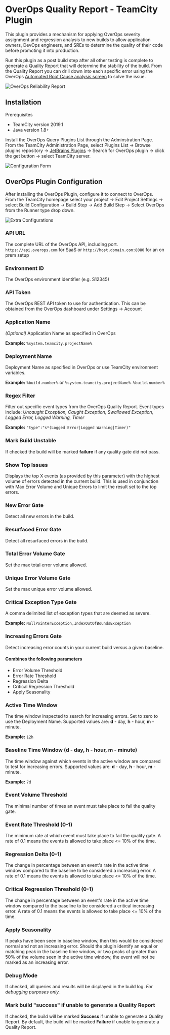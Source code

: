 # OverOps Quality Report - TeamCity Plugin

This plugin provides a mechanism for applying OverOps severity assignment and regression analysis to new builds to allow application owners, DevOps engineers, and SREs to determine the quality of their code before promoting it into production.

Run this plugin as a post build step after all other testing is complete to generate a Quality Report that will determine the stability of the build. From the Quality Report you can drill down into each specific error using the OverOps [Automated Root Cause analysis screen](https://doc.overops.com/docs/automated-root-cause-arc) to solve the issue.

![OverOps Reliability Report](readme_images/teamcity_pr.png)

## Installation

   Prerequisites

* TeamCity version 2019.1
* Java version 1.8+

Install the OverOps Query Plugins List through the Adminstration Page. From the TeamCity Administration Page, select Plugins List → Browse plugins repository → [JetBrains Plugins](https://plugins.jetbrains.com/teamcity) → Search for OverOps plugin → click the get button → select TeamCity server.

![Configuration Form](readme_images/teamcity_buildstep.png)

## OverOps Plugin Configuration

After installing the OverOps Plugin, configure it to connect to OverOps.
From the TeamCity homepage select your project → Edit Project Settings → select Build Configuration → Build Step → Add Build Step → Select OverOps from the Runner type drop down.

![Extra Configurations](readme_images/teamcity_extra_config.png)

### API URL

The complete URL of the OverOps API, including port. `https://api.overops.com` for SaaS or `http://host.domain.com:8080` for an on prem setup

### Environment ID

The OverOps environment identifier (e.g. S12345)

### API Token

The OverOps REST API token to use for authentication. This can be obtained from the OverOps dashboard under Settings → Account

### Application Name

*(Optional)* Application Name as specified in OverOps

**Example:** `%system.teamcity.projectName%`

### Deployment Name

Deployment Name as specified in OverOps or use TeamCity environment variables.

**Example:** `%build.number%` or `%system.teamcity.projectName%-%build.number%`

### Regex Filter

Filter out specific event types from the OverOps Quality Report. Event types include: *Uncaught Exception, Caught Exception, Swallowed Exception, Logged Error, Logged Warning, Timer*

**Example:** `"type":"s*(Logged Error|Logged Warning|Timer)"`

### Mark Build Unstable

If checked the build will be marked **failure** if any quality gate did not pass.

### Show Top Issues

Displays the top X events (as provided by this parameter) with the highest volume of errors detected in the current build. This is used in conjunction with Max Error Volume and Unique Errors to limit the result set to the top errors.

### New Error Gate

Detect all new errors in the build.

### Resurfaced Error Gate

Detect all resurfaced errors in the build.

### Total Error Volume Gate

Set the max total error volume allowed.

### Unique Error Volume Gate

Set the max unique error volume allowed.

### Critical Exception Type Gate

A comma delimited list of exception types that are deemed as severe.

**Example:** `NullPointerException,IndexOutOfBoundsException`

### Increasing Errors Gate

Detect increasing error counts in your current build versus a given baseline.

#### Combines the following parameters

* Error Volume Threshold
* Error Rate Threshold
* Regression Delta
* Critical Regression Threshold
* Apply Seasonality

### Active Time Window

The time window inspected to search for increasing errors. Set to zero to use the Deployment Name. Supported values are: **d** - day, **h** - hour, **m** - minute.

**Example:** `12h`

### Baseline Time Window (d - day, h - hour, m - minute)

The time window against which events in the active window are compared to test for increasing errors. Supported values are: **d** - day, **h** - hour, **m** - minute.

**Example:** `7d`

### Event Volume Threshold

The minimal number of times an event must take place to fail the quality gate.

### Event Rate Threshold (0-1)

The minimum rate at which event must take place to fail the quality gate. A rate of 0.1 means the events is allowed to take place <= 10% of the time.

### Regression Delta (0-1)

The change in percentage between an event's rate in the active time window compared to the baseline to be considered a increasing error. A rate of 0.1 means the events is allowed to take place <= 10% of the time.

### Critical Regression Threshold (0-1)

The change in percentage between an event's rate in the active time window compared to the baseline to be considered a critical increasing error. A rate of 0.1 means the events is allowed to take place <= 10% of the time.

### Apply Seasonality

If peaks have been seen in baseline window, then this would be considered normal and not an increasing error. Should the plugin identify an equal or matching peak in the baseline time window, or two peaks of greater than 50% of the volume seen in the active time window, the event will not be marked as an increasing error.

### Debug Mode

If checked, all queries and results will be displayed in the build log. *For debugging purposes only.*

### Mark build "success" if unable to generate a Quality Report

If checked, the build will be marked **Success** if unable to generate a Quality Report. By default, the build will be marked **Failure** if unable to generate a Quality Report.

